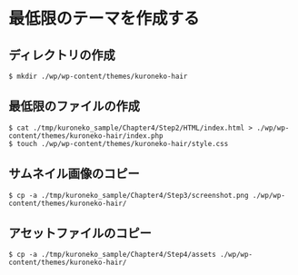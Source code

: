 # 最低限のテーマを作成する

## ディレクトリの作成

```shell
$ mkdir ./wp/wp-content/themes/kuroneko-hair
```

## 最低限のファイルの作成

```shell
$ cat ./tmp/kuroneko_sample/Chapter4/Step2/HTML/index.html > ./wp/wp-content/themes/kuroneko-hair/index.php
$ touch ./wp/wp-content/themes/kuroneko-hair/style.css
```

## サムネイル画像のコピー

```shell
$ cp -a ./tmp/kuroneko_sample/Chapter4/Step3/screenshot.png ./wp/wp-content/themes/kuroneko-hair/
```

## アセットファイルのコピー

```shell
$ cp -a ./tmp/kuroneko_sample/Chapter4/Step4/assets ./wp/wp-content/themes/kuroneko-hair/
```
